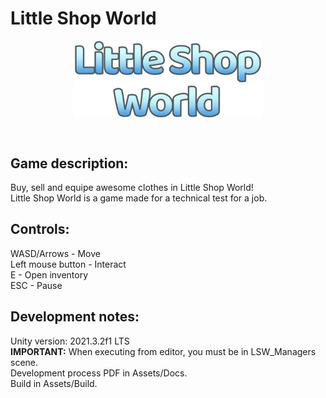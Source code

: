 # Little Shop World
 
<p align="center">
<img
  src="https://github.com/GarlandChaos/Little-Shop-World/blob/main/Assets/Sprites/UI/logo.png"
  alt="Alt text"
  title="Little Shop World logo"
  style="display: block; margin-left: auto; margin-right: auto; width: 300px"> 
</p>
<br>

## Game description:<br>
Buy, sell and equipe awesome clothes in Little Shop World! <br>
Little Shop World is a game made for a technical test for a job.

## Controls:<br>
WASD/Arrows - Move <br>
Left mouse button - Interact <br>
E - Open inventory <br>
ESC - Pause <br>

## Development notes:<br>
Unity version: 2021.3.2f1 LTS <br>
<b>IMPORTANT:</b> When executing from editor, you must be in LSW_Managers scene. <br>
Development process PDF in Assets/Docs. <br>
Build in Assets/Build. <br>
